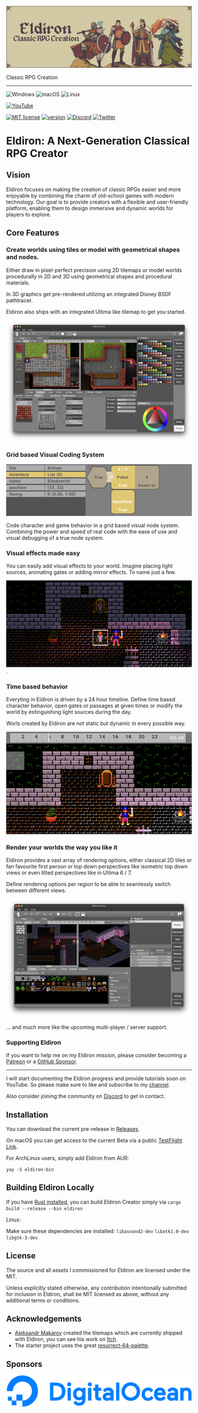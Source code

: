 ![screenshot](images/eldiron_header.png)

Classic RPG Creation

---

![Windows](https://img.shields.io/badge/Windows-0078D6?style=for-the-badge&logo=windows&logoColor=white) ![macOS](https://img.shields.io/badge/mac%20os-000000?style=for-the-badge&logo=macos&logoColor=F0F0F0) ![Linux](https://img.shields.io/badge/Linux-FCC624?style=for-the-badge&logo=linux&logoColor=black)

[![YouTube](https://img.shields.io/badge/YouTube-FF0000?style=for-the-badge&logo=youtube&logoColor=white)](https://www.youtube.com/channel/UCCmrO356zLQv_m8dPEqBUfA)

[![MIT license](https://img.shields.io/badge/License-MIT-blue.svg)](https://lbesson.mit-license.org/) [![version](https://img.shields.io/badge/version-0.8.12-yellow.svg)](https://shields.io/) [![Discord](https://badgen.net/badge/icon/discord?icon=discord&label)](https://discord.gg/ZrNj6baSZU) [![Twitter](https://badgen.net/badge/icon/twitter?icon=twitter&label)](https://twitter.com/MarkusMoenig)

# Eldiron: A Next-Generation Classical RPG Creator

## Vision

Eldiron focuses on making the creation of classic RPGs easier and more enjoyable by combining the charm of old-school games with modern technology. Our goal is to provide creators with a flexible and user-friendly platform, enabling them to design immersive and dynamic worlds for players to explore.

## Core Features

### Create worlds using tiles or model with geometrical shapes and nodes.

Either draw in pixel-perfect precision using 2D tilemaps or model worlds procedurally in 2D and 3D using geometrical shapes and procedural materials.

In 3D graphics get pre-rendered utilizing an integrated Disney BSDF pathtracer.

Eldiron also ships with an integrated Ultima like tilemap to get you started.

![Model](images/procedural.png)

### Grid based Visual Coding System

![Screenshot](images/RandomWalk.gif)

Code character and game behavior in a grid based visual node system. Combining the power and speed of real code with the ease of use and visual debugging of a true node system.


### Visual effects made easy

You can easily add visual effects to your world. Imagine placing light sources, animating gates or adding mirror effects. To name just a few.

![Effects](images/effects.png).

### Time based behavior

Everyting in Eldiron is driven by a 24 hour timeline. Define time based character behavior, open gates or passages at given times or modify the world by estinguishing light sources during the day.

Worls created by Eldiron are not static but dynamic in every possible way.

![Timeline](images/timeline.png)

### Render your worlds the way you like it

Eldiron provides a vast array of rendering options, either classical 2D tiles or fan favourite first person or top down perspectives like isometric top down views or even tilted perspectives like in Ultima 6 / 7.

Define rendering options per region to be able to seamlessly switch between different views.

![Screenshot](images/eldiron_screenshot.png)

... and much more like the upcoming multi-player / server support.

### Supporting Eldiron

If you want to help me on my Eldiron mission, please consider becoming a [Patreon](https://patreon.com/eldiron) or a [GitHub Sponsor](https://github.com/sponsors/markusmoenig).

---

I will start documenting the Eldiron progress and provide tutorials soon on YouTube. So please make sure to like and subscribe to my [channel](https://www.youtube.com/channel/UCCmrO356zLQv_m8dPEqBUfA).

Also consider joining the community on [Discord](https://discord.gg/ZrNj6baSZU) to get in contact.

## Installation

You can download the current pre-release in [Releases](https://github.com/markusmoenig/Eldiron/releases).

On macOS you can get access to the current Beta via a public [TestFlight Link](https://testflight.apple.com/join/50oZ5yds).

For ArchLinux users, simply add Eldiron from AUR:

```
yay -S eldiron-bin
```

## Building Eldiron Locally

If you have [Rust installed](https://www.rust-lang.org/tools/install), you can build Eldiron Creator simply via
`cargo build --release --bin eldiron`

Linux:

Make sure these dependencies are installed: `libasound2-dev` `libatk1.0-dev` `libgtk-3-dev`

## License

The source and all assets I commissioned for Eldiron are licensed under the MIT.

Unless explicitly stated otherwise, any contribution intentionally submitted for inclusion in Eldiron, shall be MIT licensed as above, without any additional terms or conditions.

## Acknowledgements

- [Aleksandr Makarov](https://twitter.com/iknowkingrabbit) created the tilemaps which are currently shipped with Eldiron, you can see his work on [Itch](https://iknowkingrabbit.itch.io).
- The starter project uses the great [resurrect-64-palette](https://lospec.com/palette-list/resurrect-64).

## Sponsors

[![Digital Ocean](sponsors/DO_Logo_Horizontal_Blue.png)](https://www.digitalocean.com/?utm_medium=opensource&utm_source=Eldiron)
